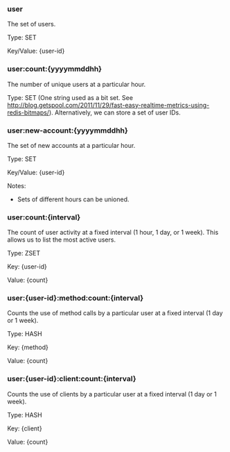 ### user ###

The set of users.

Type: SET

Key/Value: {user-id}

### user:count:{yyyymmddhh} ###

The number of unique users at a particular hour.

Type: SET (One string used as a bit set. See <http://blog.getspool.com/2011/11/29/fast-easy-realtime-metrics-using-redis-bitmaps/>).  Alternatively, we can store a set of user IDs.

### user:new-account:{yyyymmddhh} ###

The set of new accounts at a particular hour.

Type: SET

Key/Value: {user-id}

Notes:

* Sets of different hours can be unioned.

### user:count:{interval} ###

The count of user activity at a fixed interval (1 hour, 1 day, or 1 week). This allows us to list the most active users.

Type: ZSET

Key: {user-id}

Value: {count}

### user:{user-id}:method:count:{interval} ###

Counts the use of method calls by a particular user at a fixed interval (1 day or 1 week).

Type: HASH

Key: {method}

Value: {count}

### user:{user-id}:client:count:{interval} ###

Counts the use of clients by a particular user at a fixed interval (1 day or 1 week).

Type: HASH

Key: {client}

Value: {count}